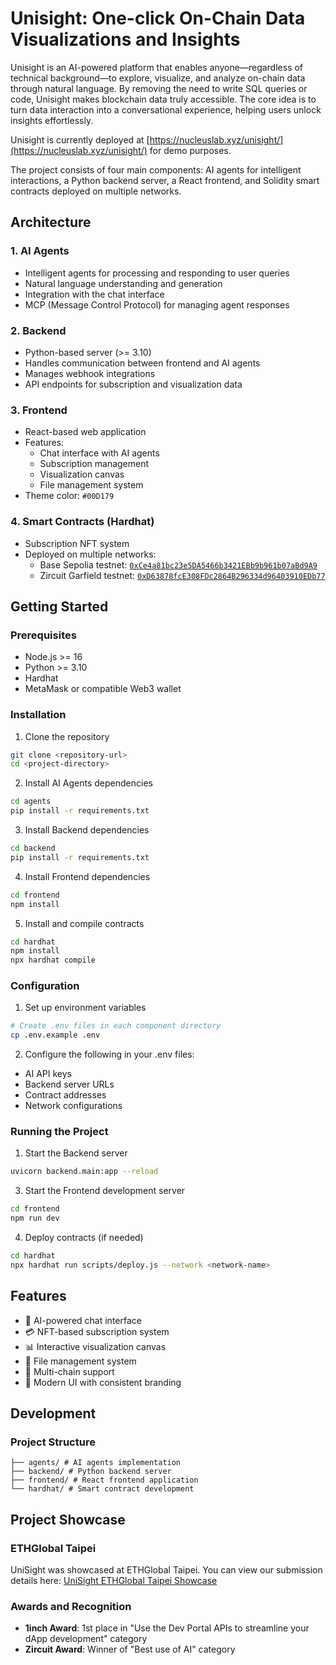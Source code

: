 # Unisight: One-click On-Chain Data Visualizations and Insights

Unisight is an AI-powered platform that enables anyone—regardless of technical background—to explore, visualize, and analyze on-chain data through natural language. By removing the need to write SQL queries or code, Unisight makes blockchain data truly accessible. The core idea is to turn data interaction into a conversational experience, helping users unlock insights effortlessly.

Unisight is currently deployed at [https://nucleuslab.xyz/unisight/](https://nucleuslab.xyz/unisight/) for demo purposes.

The project consists of four main components: AI agents for intelligent interactions, a Python backend server, a React frontend, and Solidity smart contracts deployed on multiple networks.

## Architecture

### 1. AI Agents
- Intelligent agents for processing and responding to user queries
- Natural language understanding and generation
- Integration with the chat interface
- MCP (Message Control Protocol) for managing agent responses

### 2. Backend
- Python-based server (>= 3.10)
- Handles communication between frontend and AI agents
- Manages webhook integrations
- API endpoints for subscription and visualization data

### 3. Frontend
- React-based web application
- Features:
  - Chat interface with AI agents
  - Subscription management
  - Visualization canvas
  - File management system
- Theme color: `#00D179`

### 4. Smart Contracts (Hardhat)
- Subscription NFT system
- Deployed on multiple networks:
  - Base Sepolia testnet: [`0xCe4a81bc23e5DA5466b3421EBb9b961b07aBd9A9`](https://sepolia.basescan.org/address/0xCe4a81bc23e5DA5466b3421EBb9b961b07aBd9A9)
  - Zircuit Garfield testnet: [`0xD63878fcE308FDc2864B296334d96403910EDb77`](https://explorer.garfield-testnet.zircuit.com/address/0xD63878fcE308FDc2864B296334d96403910EDb77)

## Getting Started

### Prerequisites
- Node.js >= 16
- Python >= 3.10
- Hardhat
- MetaMask or compatible Web3 wallet

### Installation

1. Clone the repository
```bash
git clone <repository-url>
cd <project-directory>
```

2. Install AI Agents dependencies
```bash
cd agents
pip install -r requirements.txt
```

3. Install Backend dependencies
```bash
cd backend
pip install -r requirements.txt
```

4. Install Frontend dependencies
```bash
cd frontend
npm install
```

5. Install and compile contracts
```bash
cd hardhat
npm install
npx hardhat compile
```

### Configuration

1. Set up environment variables
```bash
# Create .env files in each component directory
cp .env.example .env
```

2. Configure the following in your .env files:
- AI API keys
- Backend server URLs
- Contract addresses
- Network configurations

### Running the Project

1. Start the Backend server
```bash
uvicorn backend.main:app --reload
```

3. Start the Frontend development server
```bash
cd frontend
npm run dev
```

4. Deploy contracts (if needed)
```bash
cd hardhat
npx hardhat run scripts/deploy.js --network <network-name>
```

## Features

- 🤖 AI-powered chat interface
- 💳 NFT-based subscription system
- 📊 Interactive visualization canvas
- 📁 File management system
- 🔗 Multi-chain support
- 🎨 Modern UI with consistent branding

## Development

### Project Structure
```
├── agents/ # AI agents implementation
├── backend/ # Python backend server
├── frontend/ # React frontend application
└── hardhat/ # Smart contract development
```

## Project Showcase

### ETHGlobal Taipei

UniSight was showcased at ETHGlobal Taipei. You can view our submission details here:
[UniSight ETHGlobal Taipei Showcase](https://ethglobal.com/showcase/unisight-ix2jt)

### Awards and Recognition
- **1inch Award**: 1st place in "Use the Dev Portal APIs to streamline your dApp development" category
- **Zircuit Award**: Winner of "Best use of AI" category
